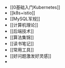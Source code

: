- [[0基础入门Kubernetes]]
- [[k8s+istio]]
- [[MySQL军规]]
- [[计算机理论]]
- [[后端技术]]
- [[算法集锦]]
- [[读书笔记]]
- [[常用工具]]
- [[好问题激发好灵感]]
-